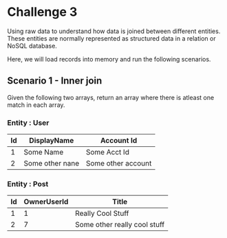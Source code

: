 # Challenge 3

Using raw data to understand how data is joined between
different entities. These entities are normally represented as
structured data in a relation or NoSQL database.

Here, we will load records into memory and run the following
scenarios.

## Scenario 1 - Inner join

Given the following two arrays, return an array where there is atleast one match in each array.

### Entity : User

| Id  | DisplayName     | Account Id         |
| --- | --------------- | ------------------ |
| 1   | Some Name       | Some Acct Id       |
| 2   | Some other nane | Some other account |

### Entity : Post

| Id  | OwnerUserId | Title                        |
| --- | ----------- | ---------------------------- |
| 1   | 1           | Really Cool Stuff            |
| 2   | 7           | Some other really cool stuff |
